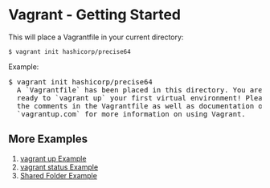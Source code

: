 # Vagrant - Getting Started
This will place a Vagrantfile in your current directory:
```shell
$ vagrant init hashicorp/precise64
```
Example:
<pre>
$ vagrant init hashicorp/precise64
  A `Vagrantfile` has been placed in this directory. You are now
  ready to `vagrant up` your first virtual environment! Please read
  the comments in the Vagrantfile as well as documentation on
  `vagrantup.com` for more information on using Vagrant.</pre>

## More Examples
1. [vagrant up Example](vagrant-up-example.md)
2. [vagrant status Example](vagrant-status-example.md)
3. [Shared Folder Example](vagrant-shared-folder-example.md)
